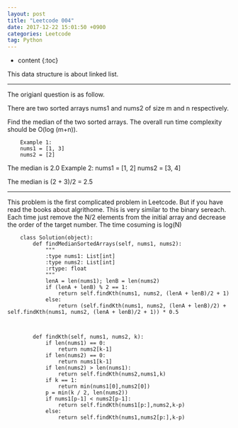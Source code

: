 ```yaml
---
layout: post
title: "Leetcode 004"
date: 2017-12-22 15:01:50 +0900
categories: Leetcode
tag: Python
---
```


* content
{:toc}

This data structure is about linked list.

-------------------
The origianl question is as follow.

There are two sorted arrays nums1 and nums2 of size m and n respectively.

Find the median of the two sorted arrays. The overall run time complexity should be O(log (m+n)).

		Example 1:
		nums1 = [1, 3]
		nums2 = [2]

The median is 2.0
		Example 2:
		nums1 = [1, 2]
		nums2 = [3, 4]

The median is (2 + 3)/2 = 2.5

--------------------
This problem is the first complicated problem in Leetcode. But if you have read the books about algrithome. This is very similar to the binary sereach. Each time just remove the N/2 elements from the initial array and decrease the order of the target number. The time cosuming is log(N)



		class Solution(object):
		    def findMedianSortedArrays(self, nums1, nums2):
		        """
		        :type nums1: List[int]
		        :type nums2: List[int]
		        :rtype: float
		        """
		        lenA = len(nums1); lenB = len(nums2)
		        if (lenA + lenB) % 2 == 1: 
		            return self.findKth(nums1, nums2, (lenA + lenB)/2 + 1)
		        else:
		            return (self.findKth(nums1, nums2, (lenA + lenB)/2) + self.findKth(nums1, nums2, (lenA + lenB)/2 + 1)) * 0.5 
		    
		    
		    
		    def findKth(self, nums1, nums2, k):
		        if len(nums1) == 0:
		            return nums2[k-1]
		        if len(nums2) == 0:
		            return nums1[k-1]
		        if len(nums2) > len(nums1):
		            return self.findKth(nums2,nums1,k)
		        if k == 1:
		            return min(nums1[0],nums2[0])
		        p = min(k / 2, len(nums2))
		        if nums1[p-1] < nums2[p-1]:
		            return self.findKth(nums1[p:],nums2,k-p)
		        else:
		            return self.findKth(nums1,nums2[p:],k-p)







            